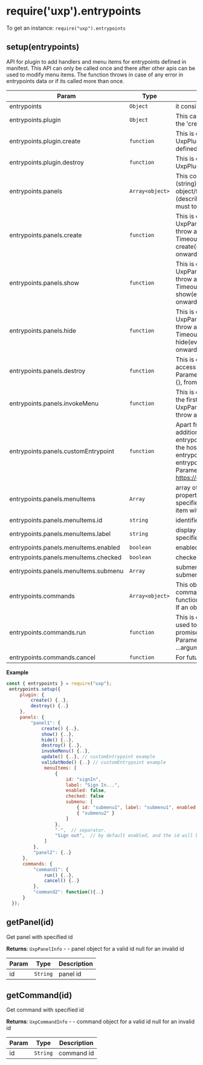 
<a name="entrypoints" id="entrypoints"></a>

# require('uxp').entrypoints
To get an instance: `require("uxp").entrypoints`



<a name="entrypoints-setup" id="entrypoints-setup"></a>

## setup(entrypoints)
API for plugin to add handlers and menu items for entrypoints defined in manifest.
This API can only be called once and there after other apis can be used to modify menu items.
The function throws in case of any error in entrypoints data or if its called more than once.


| Param | Type | Description |
| --- | --- | --- |
| entrypoints | `Object` | it consists of mainly three objects - 'plugin', 'panels' and 'commands'. |
| entrypoints.plugin | `Object` | This can be an object or a function. If this is a function, it is                                           assumed as the 'create' handler (described below). |
| entrypoints.plugin.create | `function` | This is called after plugin is loaded. 'this' can be used to access                                         UxpPluginInfo object. If 'plugin' object is defined, 'create' must be defined.                                         To signal failure, throw an exception. |
| entrypoints.plugin.destroy | `function` | This is called before plugin is unloaded. 'this' can be used to access                                          UxpPluginInfo object. |
| entrypoints.panels | `Array<object>` | This contains a list of key-value pairs where each key is a panel id (string) and                               value is the data for the panel whose type can be object/function.                               If a function, it is assumed to be the 'show' method (described below).                               If an object, it can contain following properties but it is must to                               define either of 'create' or 'show'. |
| entrypoints.panels.create | `function` | This is called when a panel is created. 'this' can be used to access                                         UxpPanelInfo object. This function can return a promise.                                         To signal failure, throw an exception or return a rejected promise.                                         This has a default Timeout of 300 MSec from manifest v5 onwards.                              Parameters :                                          create(event) {}, till Manifest Version V4                                          create(rootNode) {}, from v5 onwards |
| entrypoints.panels.show | `function` | This is called when a panel is shown. 'this' can be used to access                                         UxpPanelInfo object. This function can return a promise.                                         To signal failure, throw an exception or return a rejected promise.                                         This has a default Timeout of 300 MSec from manifest v5 onwards.                              Parameters :                                          show(event) {}, till Manifest Version V4                                          show(rootNode, data) {}, from v5 onwards |
| entrypoints.panels.hide | `function` | This is called when a panel is hidden. 'this' can be used to access                                       UxpPanelInfo object. This function can return a promise.                                       To signal failure, throw an exception or return a rejected promise.                                       This has a default Timeout of 300 MSec from manifest v5 onwards.                              Parameters :                                          hide(event) {}, till Manifest Version V4                                          hide(rootNode, data) {}, from v5 onwards |
| entrypoints.panels.destroy | `function` | This is called when a panel is going to be destroyed. 'this' can be                                          used to access UxpPanelInfo object. To signal failure, throw an exception.                              Parameters :                                          destroy(event) {}, till Manifest Version V4                                          destroy(rootNode) {}, from v5 onwards |
| entrypoints.panels.invokeMenu | `function` | This is called when a panel menu item is invoked.                                             Menu id is passed as the first argument to this function. 'this' can be                                             used to access UxpPanelInfo object. This function can return a promise.                                             To signal failure, throw an exception or return a rejected promise. |
| entrypoints.panels.customEntrypoint | `function` | Apart from the above default uxp panel entrypoints, Host Apps can define                                                   additional entrypoints to support custon lifecycle events. Details of the entrypoint like                                                   name, parameters passed, return type, etc. are defined by the host app.                                                   Currently, Photoshop hasn't defined any custom entrypoints.                                                   Xd has defined one custom entrypoint `update`.                                                        update entrypoint in XD is called whenever panel UI content should be updated.                                                        Parameters : update(scenegraph.selection, scenegraph.update)                                                        https://developer.adobe.com/xd/uxp/develop/reference/ui/panels/update/ |
| entrypoints.panels.menuItems | `Array` | array of menu items. Each menu item can be a string or an object with                                         properties defined below. Menu items are displayed in the                                         same order as specified in this array. For specifying a separator,                                         a value of "-" or menu item with label "-" can be used at required place in the array. |
| entrypoints.panels.menuItems.id | `string` | identifier of the menu item. |
| entrypoints.panels.menuItems.label | `string` | display text for the menu item. Should be localized. If label is not                                              specified, id is used as label. |
| entrypoints.panels.menuItems.enabled | `boolean` | enabled/disabled state for the menu item. Default - true. |
| entrypoints.panels.menuItems.checked | `boolean` | checked state for the menu item. Default - false. |
| entrypoints.panels.menuItems.submenu | `Array` | submenu for this menu item again as an array of 'menuItems'.                                               'id' of submenus should still be unique across panel. |
| entrypoints.commands | `Array<object>` | This object contains a list of key-value pairs where each key is the command id and                                 value is command's data whose type can be an object or function.                                 If a function, it is assumed to be 'run' method (described below).                                 If an objet, it can contain following properties but 'run' is must to specify. |
| entrypoints.commands.run | `function` | This is called when the command is invoked via menu entry. 'this' can be used                                      to access UxpCommandInfo object. This function can return a promise.                                      To signal failure, throw an exception or return a rejected promise.                              Parameters :                                          run(event) {}, till Manifest Version V4                                          run(executionContext, ...arguments) {}, from v5 onwards |
| entrypoints.commands.cancel | `function` | For future use. |

**Example**  
```js
const { entrypoints } = require("uxp");
 entrypoints.setup({
     plugin: {
         create() {..},
         destroy() {..}
     },
     panels: {
         "panel1": {
             create() {..},
             show() {..},
             hide() {..},
             destroy() {..},
             invokeMenu() {..},
             update() {..}, // customEntrypoint example
             validatNode() {..} // customEntrypoint example
              menuItems: [
                  {
                      id: "signIn",
                      label: "Sign In...",
                      enabled: false,
                      checked: false
                      submenu: [
                          { id: "submenu1", label: "submenu1", enabled: false, checked: false},
                          { "submenu2" }
                      ]
                  },
                  "-",  // separator.
                  "Sign out",  // by default enabled, and the id will be same with the label.
              ]
          },
          "panel2": {..}
      },
      commands: {
          "command1": {
              run() {..},
              cancel() {..}
          },
          "command2": function(){..}
      }
  });
```


<a name="entrypoints-getpanel" id="entrypoints-getpanel"></a>

## getPanel(id)
Get panel with specified id

**Returns**: `UxpPanelInfo` - - panel object for a valid id
                          null for an invalid id  

| Param | Type | Description |
| --- | --- | --- |
| id | `String` | panel id |



<a name="entrypoints-getcommand" id="entrypoints-getcommand"></a>

## getCommand(id)
Get command with specified id

**Returns**: `UxpCommandInfo` - - command object for a valid id
                            null for an invalid id  

| Param | Type | Description |
| --- | --- | --- |
| id | `String` | command id |


  